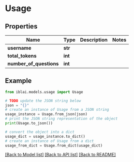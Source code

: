 # Usage


## Properties

Name | Type | Description | Notes
------------ | ------------- | ------------- | -------------
**username** | **str** |  | 
**total_tokens** | **int** |  | 
**number_of_questions** | **int** |  | 

## Example

```python
from iblai.models.usage import Usage

# TODO update the JSON string below
json = "{}"
# create an instance of Usage from a JSON string
usage_instance = Usage.from_json(json)
# print the JSON string representation of the object
print(Usage.to_json())

# convert the object into a dict
usage_dict = usage_instance.to_dict()
# create an instance of Usage from a dict
usage_from_dict = Usage.from_dict(usage_dict)
```
[[Back to Model list]](../README.md#documentation-for-models) [[Back to API list]](../README.md#documentation-for-api-endpoints) [[Back to README]](../README.md)


